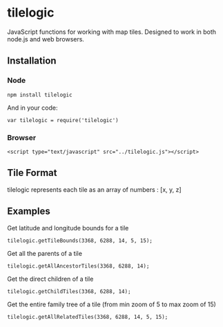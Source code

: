 # tilelogic

JavaScript functions for working with map tiles.  Designed to work in both node.js and web browsers.

## Installation

### Node

    npm install tilelogic

And in your code:

    var tilelogic = require('tilelogic')

### Browser

    <script type="text/javascript" src="../tilelogic.js"></script>

## Tile Format

tilelogic represents each tile as an array of numbers : [x, y, z]

## Examples

Get latitude and longitude bounds for a tile

    tilelogic.getTileBounds(3368, 6288, 14, 5, 15);

Get all the parents of a tile

	tilelogic.getAllAncestorTiles(3368, 6288, 14);

Get the direct children of a tile

	tilelogic.getChildTiles(3368, 6288, 14);

Get the entire family tree of a tile (from min zoom of 5 to max zoom of 15)

	tilelogic.getAllRelatedTiles(3368, 6288, 14, 5, 15);
